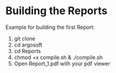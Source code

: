 # Building the Reports
Example for building the first Report:

1. git clone 
2. cd argosoft
3. cd Reports
4. chmod +x compile.sh & ./compile.sh
5. Open Report_1.pdf with your pdf viewer




